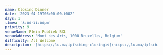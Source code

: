 ```yaml
---
name: Closing Dinner
date: '2023-04-19T05:00:00.000Z'
days: 1
times: '8:00-11:00pm'
priority: 9
venueName: Plein Publiek BXL
venueAddress: 'Mont des Arts, 1000 Bruxelles, Belgium'
difficulty: All Welcome
description: '[https://lu.ma/ipfsthing-closing19](https://lu.ma/ipfsthing-closing19)'
---
```




